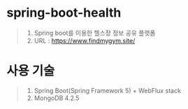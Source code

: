# spring-boot-health
> 1. Spring boot를 이용한 헬스장 정보 공유 플랫폼
> 2. URL : https://www.findmygym.site/

# 사용 기술
> 1. Spring Boot(Spring Framework 5) + WebFlux stack
> 2. MongoDB 4.2.5
